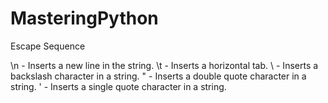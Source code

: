 # MasteringPython
Escape Sequence

\n - Inserts a new line in the string.
\t - Inserts a horizontal tab.
\\ - Inserts a backslash character in a string.
\" - Inserts a double quote character in a string.
\' - Inserts a single quote character in a string.
